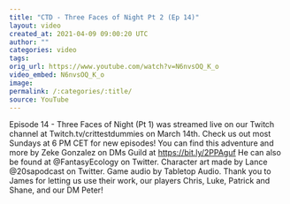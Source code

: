 ```yaml
---
title: "CTD - Three Faces of Night Pt 2 (Ep 14)"
layout: video
created_at: 2021-04-09 09:00:20 UTC
author: ""
categories: video
tags: 
orig_url: https://www.youtube.com/watch?v=N6nvsOQ_K_o
video_embed: N6nvsOQ_K_o
image:
permalink: /:categories/:title/
source: YouTube
---
```

Episode 14 - Three Faces of Night (Pt 1) was streamed live on our Twitch channel at Twitch.tv/crittestdummies on March 14th. Check us out most Sundays at 6 PM CET for new episodes! You can find this adventure and more by Zeke Gonzalez on DMs Guild at https://bit.ly/2PPAguf He can also be found at @FantasyEcology on Twitter. Character art made by Lance @20sapodcast on Twitter. Game audio by Tabletop Audio. Thank you to James for letting us use their work, our players Chris, Luke, Patrick and Shane, and our DM Peter!